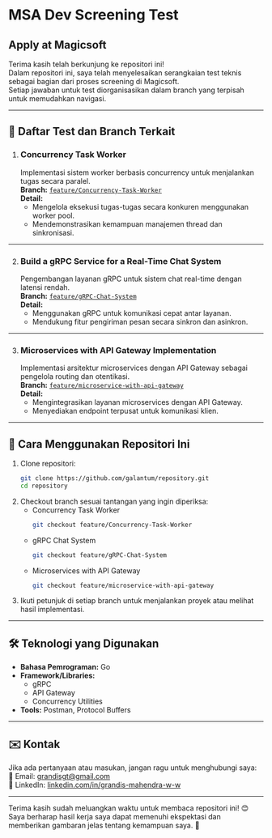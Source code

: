 # MSA Dev Screening Test

## Apply at Magicsoft

Terima kasih telah berkunjung ke repositori ini!  
Dalam repositori ini, saya telah menyelesaikan serangkaian test teknis sebagai bagian dari proses screening di Magicsoft.  
Setiap jawaban untuk test diorganisasikan dalam branch yang terpisah untuk memudahkan navigasi.  

---

## 📂 Daftar Test dan Branch Terkait

1. ### **Concurrency Task Worker**
   Implementasi sistem worker berbasis concurrency untuk menjalankan tugas secara paralel.  
   **Branch:** [`feature/Concurrency-Task-Worker`](https://github.com/galantum/repository/tree/feature/Concurrency-Task-Worker)  
   **Detail:**
   - Mengelola eksekusi tugas-tugas secara konkuren menggunakan worker pool.
   - Mendemonstrasikan kemampuan manajemen thread dan sinkronisasi.

---

2. ### **Build a gRPC Service for a Real-Time Chat System**
   Pengembangan layanan gRPC untuk sistem chat real-time dengan latensi rendah.  
   **Branch:** [`feature/gRPC-Chat-System`](https://github.com/username/galantum/tree/feature/gRPC-Chat-System)  
   **Detail:**
   - Menggunakan gRPC untuk komunikasi cepat antar layanan.
   - Mendukung fitur pengiriman pesan secara sinkron dan asinkron.

---

3. ### **Microservices with API Gateway Implementation**
   Implementasi arsitektur microservices dengan API Gateway sebagai pengelola routing dan otentikasi.  
   **Branch:** [`feature/microservice-with-api-gateway`](https://github.com/galantum/repository/tree/feature/microservice-with-api-gateway)  
   **Detail:**
   - Mengintegrasikan layanan microservices dengan API Gateway.
   - Menyediakan endpoint terpusat untuk komunikasi klien.

---

## 📄 Cara Menggunakan Repositori Ini

1. Clone repositori:
   ```bash
   git clone https://github.com/galantum/repository.git
   cd repository
   ```
2. Checkout branch sesuai tantangan yang ingin diperiksa:
    - Concurrency Task Worker
        ```bash
        git checkout feature/Concurrency-Task-Worker
        ```
    - gRPC Chat System
        ```bash
        git checkout feature/gRPC-Chat-System
        ```
    - Microservices with API Gateway
        ```bash
        git checkout feature/microservice-with-api-gateway
        ```
3. Ikuti petunjuk di setiap branch untuk menjalankan proyek atau melihat hasil implementasi.

---

## 🛠️ Teknologi yang Digunakan

- **Bahasa Pemrograman:** Go
- **Framework/Libraries:** 
  - gRPC
  - API Gateway
  - Concurrency Utilities
- **Tools:** Postman, Protocol Buffers

---

## ✉️ Kontak
Jika ada pertanyaan atau masukan, jangan ragu untuk menghubungi saya:  
📧 Email: [grandisgt@gmail.com](mailto:grandisgt@gmail.com)  
📱 LinkedIn: [linkedin.com/in/grandis-mahendra-w-w](https://www.linkedin.com/in/grandis-mahendra-w-w-73120494/)

---

Terima kasih sudah meluangkan waktu untuk membaca repositori ini! 😊  
Saya berharap hasil kerja saya dapat memenuhi ekspektasi dan memberikan gambaran jelas tentang kemampuan saya. 🚀


